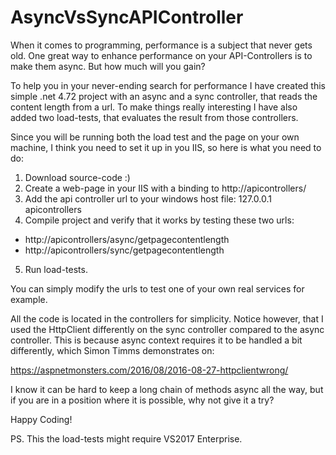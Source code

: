 # AsyncVsSyncAPIController

When it comes to programming, performance is a subject that never gets old. One great way to enhance performance on your API-Controllers is to make them async. But how much will you gain? 

To help you in your never-ending search for performance I have created this simple .net 4.72 project with an async and a sync controller, that reads the content length from a url. To make things really interesting I have also added two load-tests, that evaluates the result from those controllers. 

Since you will be running both the load test and the page on your own machine, I think you need to set it up in you IIS, so here is what you need to do:

1.	Download source-code :)
2.	Create a web-page in your IIS with a binding to http://apicontrollers/
3.	Add the api controller url to your windows host file: 
127.0.0.1		apicontrollers
4.	Compile project and verify that it works by testing these two urls:
* http://apicontrollers/async/getpagecontentlength
* http://apicontrollers/sync/getpagecontentlength
5.	Run load-tests.

You can simply modify the urls to test one of your own real services for example. 

All the code is located in the controllers for simplicity. Notice however, that I used the HttpClient differently on the sync controller compared to the async controller. This is because async context requires it to be handled a bit differently, which Simon Timms demonstrates on: 

https://aspnetmonsters.com/2016/08/2016-08-27-httpclientwrong/

I know it can be hard to keep a long chain of methods async all the way, but if you are in a position where it is possible, why not give it a try?

Happy Coding!

PS. This the load-tests might require VS2017 Enterprise.
